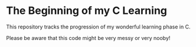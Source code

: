 # The Beginning of my C Learning
This repository tracks the progression of my wonderful learning
phase in C.

Please be aware that this code might be very messy or very nooby!
